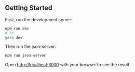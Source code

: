 ## Getting Started

First, run the development server:

```bash
npm run dev
# or
yarn dev
```
Then run the json-server:
```bash
npm run json-server
```

Open [http://localhost:3000](http://localhost:3000) with your browser to see the result.
